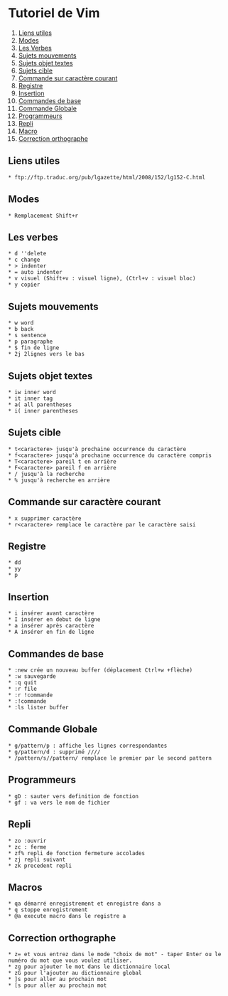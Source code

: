 # Tutoriel de Vim

1. [Liens utiles](#liens-utiles)
2. [Modes](#modes)
3. [Les Verbes](#les-verbes)
4. [Sujets mouvements](#sujets-mouvements)
5. [Sujets objet textes](#sujets-objet-textes)
6. [Sujets cible](#sujets-cible)
7. [Commande sur caractère courant](#commande-sur-caractre-courant)
8. [Registre](#registre)
9. [Insertion](#insertion)
10. [Commandes de base](#commandes-de-base)
11. [Commande Globale](#commande-globale)
12. [Programmeurs](#programmeurs)
13. [Repli](#repli)
14. [Macro](#macros)
15. [Correction orthographe](#correction-orthographe)

## Liens utiles
	* ftp://ftp.traduc.org/pub/lgazette/html/2008/152/lg152-C.html
## Modes
	* Remplacement Shift+r
## Les verbes
	* d ''delete
	* c change
	* >	indenter
	* = auto indenter
	* v visuel (Shift+v : visuel ligne), (Ctrl+v : visuel bloc)
	* y copier
## Sujets mouvements
	* w word
	* b back
	* s sentence
	* p paragraphe
	* $ fin de ligne
	* 2j 2lignes vers le bas
## Sujets objet textes
	* iw inner word
	* it inner tag
	* a( all parentheses
	* i( inner parentheses
## Sujets cible
	* t<caractere> jusqu'à prochaine occurrence du caractère
	* f<caractere> jusqu'à prochaine occurrence du caractère compris
	* T<caractere> pareil t en arrière
	* F<caractere> pareil f en arrière
	* / jusqu'à la recherche
	* % jusqu'à recherche en arrière
## Commande sur caractère courant
	* x supprimer caractère
	* r<caractere> remplace le caractère par le caractère saisi
## Registre
	* dd
	* yy
	* p
## Insertion
	* i insérer avant caractère
	* I insérer en debut de ligne
	* a insérer après caractère
	* A insérer en fin de ligne
## Commandes de base
	* :new crée un nouveau buffer (déplacement Ctrl+w +flèche)
	* :w sauvegarde
	* :q quit
	* :r file
	* :r !commande
	* :!commande
	* :ls lister buffer
## Commande Globale
	* g/pattern/p : affiche les lignes correspondantes
	* g/pattern/d : supprimé ////
	* /pattern/s//pattern/ remplace le premier par le second pattern
## Programmeurs
	* gD : sauter vers definition de fonction
	* gf : va vers le nom de fichier
## Repli
	* zo :ouvrir
	* zc : ferme
	* zf% repli de fonction fermeture accolades
	* zj repli suivant
	* zk precedent repli
## Macros
	* qa démarré enregistrement et enregistre dans a
	* q stoppe enregistrement
	* @a execute macro dans le registre a
## Correction orthographe
	* z= et vous entrez dans le mode "choix de mot" - taper Enter ou le numéro du mot que vous voulez utiliser.
	* zg pour ajouter le mot dans le dictionnaire local
	* zG pour l'ajouter au dictionnaire global
	* ]s pour aller au prochain mot
	* [s pour aller au prochain mot
